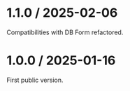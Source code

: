 # 1.1.0 / 2025-02-06

Compatibilities with DB Form refactored.

# 1.0.0 / 2025-01-16

First public version.
